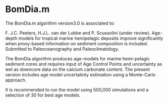 # BomDia.m

The BomDia.m algorithm version3.0 is associated to:

F. J.C. Peeters, H.J.L. van der Lubbe and P. Scussolini (under review). Age-depth models for tropical marine hemipelagic deposits improve significantly when proxy-based information on sediment composition is included. Submitted to Paleoceanography and Paleoclimatology.

The BomDia algorithm produces age-models for marine hemi-pelagic sediment cores and requires input of Age Control Points and uncertainty as wel as downcore data on the calcium carbonate content. The present version includes age model uncertatinty estimation using a Monte-Carlo approach.

It is recommended to run the model using 500,000 simulations and a selection of 30 for best age models. 
